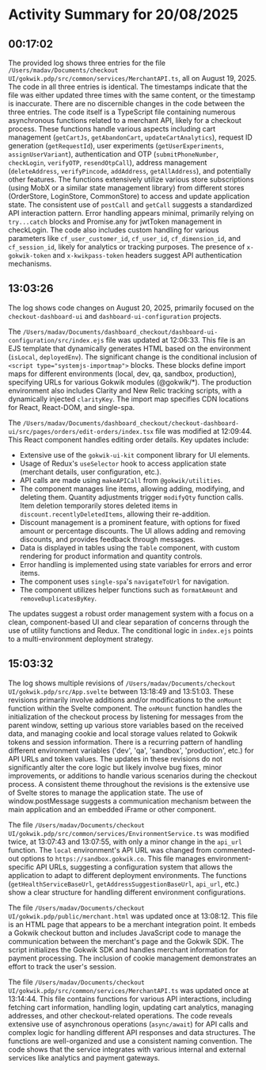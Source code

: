 # Activity Summary for 20/08/2025

## 00:17:02
The provided log shows three entries for the file `/Users/madav/Documents/checkout UI/gokwik.pdp/src/common/services/MerchantAPI.ts`, all on August 19, 2025.  The code in all three entries is identical.  The timestamps indicate that the file was either updated three times with the same content, or the timestamp is inaccurate. There are no discernible changes in the code between the three entries.  The code itself is a TypeScript file containing numerous asynchronous functions related to a merchant API, likely for a checkout process.  These functions handle various aspects including cart management (`getCartJs`, `getAbandonCart`, `updateCartAnalytics`), request ID generation (`getRequestId`), user experiments (`getUserExperiments`, `assignUserVariant`), authentication and OTP (`submitPhoneNumber`, `checkLogin`, `verifyOTP`, `resendOtpCall`), address management (`deleteAddress`, `verifyPincode`, `addAddress`, `getAllAddress`), and potentially other features. The functions extensively utilize various store subscriptions (using MobX or a similar state management library) from different stores (OrderStore, LoginStore, CommonStore) to access and update application state.  The consistent use of `postCall` and `getCall` suggests a standardized API interaction pattern.  Error handling appears minimal, primarily relying on `try...catch` blocks and Promise.any for jwtToken management in checkLogin. The code also includes custom handling for various parameters like `cf_user_customer_id`, `cf_user_id`, `cf_dimension_id`, and `cf_session_id`, likely for analytics or tracking purposes.  The presence of `x-gokwik-token` and `x-kwikpass-token` headers suggest API authentication mechanisms.


## 13:03:26
The log shows code changes on August 20, 2025, primarily focused on the `checkout-dashboard-ui` and `dashboard-ui-configuration` projects.

The `/Users/madav/Documents/dashboard_checkout/dashboard-ui-configuration/src/index.ejs` file was updated at 12:06:33.  This file is an EJS template that dynamically generates HTML based on the environment (`isLocal`, `deployedEnv`).  The significant change is the conditional inclusion of `<script type="systemjs-importmap">` blocks. These blocks define import maps for different environments (local, dev, qa, sandbox, production), specifying URLs for various Gokwik modules (@gokwik/*).  The production environment also includes Clarity and New Relic tracking scripts, with a dynamically injected `clarityKey`. The import map specifies CDN locations for React, React-DOM, and single-spa.


The `/Users/madav/Documents/dashboard_checkout/checkout-dashboard-ui/src/pages/orders/edit-orders/index.tsx` file was modified at 12:09:44. This React component handles editing order details. Key updates include:

* Extensive use of the `gokwik-ui-kit` component library for UI elements.
*  Usage of Redux's `useSelector` hook to access application state (merchant details, user configuration, etc.).
* API calls are made using `makeAPICall` from `@gokwik/utilities`.
*  The component manages line items, allowing adding, modifying, and deleting them.  Quantity adjustments trigger `modifyQty` function calls.  Item deletion temporarily stores deleted items in `discount.recentlyDeletedItems`, allowing their re-addition.
*  Discount management is a prominent feature, with options for fixed amount or percentage discounts.  The UI allows adding and removing discounts, and provides feedback through messages.
*  Data is displayed in tables using the `Table` component, with custom rendering for product information and quantity controls.
*  Error handling is implemented using state variables for errors and error items.
* The component uses `single-spa`'s `navigateToUrl` for navigation.
* The component utilizes helper functions such as `formatAmount` and `removeDuplicatesByKey`.

The updates suggest a robust order management system with a focus on a clean, component-based UI and clear separation of concerns through the use of utility functions and Redux.  The conditional logic in `index.ejs` points to a multi-environment deployment strategy.


## 15:03:32
The log shows multiple revisions of `/Users/madav/Documents/checkout UI/gokwik.pdp/src/App.svelte` between 13:18:49 and 13:51:03.  These revisions primarily involve additions and/or modifications to the `onMount` function within the Svelte component. The `onMount` function handles the initialization of the checkout process by listening for messages from the parent window, setting up various store variables based on the received data, and managing cookie and local storage values related to Gokwik tokens and session information.  There is a recurring pattern of handling different environment variables ('dev', 'qa', 'sandbox', 'production', etc.) for API URLs and token values.  The updates in these revisions do not significantly alter the core logic but likely involve bug fixes, minor improvements, or additions to handle various scenarios during the checkout process.  A consistent theme throughout the revisions is the extensive use of Svelte stores to manage the application state.  The use of window.postMessage suggests a communication mechanism between the main application and an embedded iFrame or other component.


The file `/Users/madav/Documents/checkout UI/gokwik.pdp/src/common/services/EnvironmentService.ts` was modified twice, at 13:07:43 and 13:07:55, with only a minor change in the `api_url` function.  The `local` environment's API URL was changed from commented-out options to `https://sandbox.gokwik.co`.  This file manages environment-specific API URLs, suggesting a configuration system that allows the application to adapt to different deployment environments.  The functions (`getHealthServiceBaseUrl`, `getAddressSuggestionBaseUrl`, `api_url`, etc.) show a clear structure for handling different environment configurations.

The file `/Users/madav/Documents/checkout UI/gokwik.pdp/public/merchant.html` was updated once at 13:08:12. This file is an HTML page that appears to be a merchant integration point. It embeds a Gokwik checkout button and includes JavaScript code to manage the communication between the merchant's page and the Gokwik SDK. The script initializes the Gokwik SDK and handles merchant information for payment processing.  The inclusion of cookie management demonstrates an effort to track the user's session.

The file `/Users/madav/Documents/checkout UI/gokwik.pdp/src/common/services/MerchantAPI.ts` was updated once at 13:14:44.  This file contains functions for various API interactions, including fetching cart information, handling login, updating cart analytics, managing addresses, and other checkout-related operations.  The code reveals extensive use of asynchronous operations (`async/await`) for API calls and complex logic for handling different API responses and data structures. The functions are well-organized and use a consistent naming convention.  The code shows that the service integrates with various internal and external services like analytics and payment gateways.
